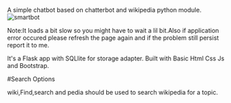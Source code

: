 A simple chatbot based on chatterbot and wikipedia python module.
![smartbot](https://user-images.githubusercontent.com/46810093/208143534-535e1cfc-fc73-4348-9e1b-dfb7ec653488.png)


Note:It loads a bit slow so you might have to wait a lil bit.Also if application error occured please refresh the page again
and if the problem still persist report it to me.

It's a Flask app with SQLlite for storage adapter.
Built with Basic Html Css Js and Bootstrap.

#Search Options

wiki,Find,search and pedia should be used to search wikipedia for a topic.
